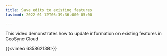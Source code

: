 ```yaml
---
title: Save edits to existing features
lastmod: 2022-01-12T05:39:36.000-05:00

---
```

This video demonstrates how to update information on existing features in GeoSync Cloud

{{<vimeo 635862138>}}